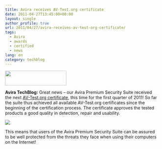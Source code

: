```yaml
---
title: Avira receives AV-Test.org certificate
date: 2011-04-27T13:45:00+00:00
layout: single
author_profile: true
url: 2011/04/27/avira-receives-av-test-org-certificate/
tags:
  - Avira
  - awards
  - certified
  - news
lang: en
category: techblog
---
```

<div dir="ltr" trbidi="on">
  <div>
    <a href="http://3.bp.blogspot.com/-RMuVIxyKf5Q/TbgWavUYNzI/AAAAAAAAD2w/_Yv5jesqqyY/s1600/avira_logo_red_rgb+%25282%2529.jpg" imageanchor="1"><img border="0" height="48" src="http://3.bp.blogspot.com/-RMuVIxyKf5Q/TbgWavUYNzI/AAAAAAAAD2w/_Yv5jesqqyY/s200/avira_logo_red_rgb+%25282%2529.jpg" width="200" /></a>
  </div>
  
  <p>
    <b>Avira TechBlog:</b> Great news – our Avira Premium Security Suite received the next <a href="http://www.av-test.org/certifications">AV-Test.org certificate</a>, this time for the first quarter of 2011! So far the suite thus achieved all available AV-Test.org certificates since the beginning of the certification process. The certificate approves the tested products a good quality in detection, repair and usability.
  </p>
  
  <div>
    <a href="http://3.bp.blogspot.com/-BWL18TTvAM0/TbgWRsxai1I/AAAAAAAAD2s/P-ElWMIz7K4/s1600/2011-04-AV-Test-Cert-Q1-2011-small.png" imageanchor="1"><img border="0" src="http://3.bp.blogspot.com/-BWL18TTvAM0/TbgWRsxai1I/AAAAAAAAD2s/P-ElWMIz7K4/s1600/2011-04-AV-Test-Cert-Q1-2011-small.png" /></a>
  </div>
  
  <p>
    This means that users of the Avira Premium Security Suite can be assured to be well protected from the threats they face when using their computers on the Internet!
  </p>
</div>